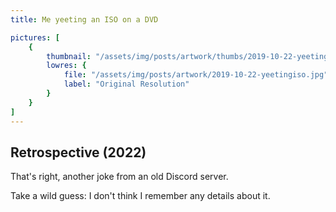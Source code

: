 ```yaml
---
title: Me yeeting an ISO on a DVD

pictures: [
	{
		thumbnail: "/assets/img/posts/artwork/thumbs/2019-10-22-yeetingiso.jpg",
		lowres: {
			file: "/assets/img/posts/artwork/2019-10-22-yeetingiso.jpg",
			label: "Original Resolution"
		}
	}
]
---
```

## Retrospective (2022)
That's right, another joke from an old Discord server.

Take a wild guess: I don't think I remember any details about it.